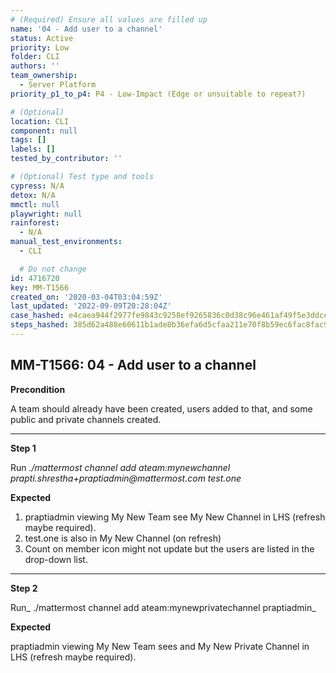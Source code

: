 ```yaml
---
# (Required) Ensure all values are filled up
name: '04 - Add user to a channel'
status: Active
priority: Low
folder: CLI
authors: ''
team_ownership:
  - Server Platform
priority_p1_to_p4: P4 - Low-Impact (Edge or unsuitable to repeat?)

# (Optional)
location: CLI
component: null
tags: []
labels: []
tested_by_contributor: ''

# (Optional) Test type and tools
cypress: N/A
detox: N/A
mmctl: null
playwright: null
rainforest:
  - N/A
manual_test_environments:
  - CLI

  # Do not change
id: 4716720
key: MM-T1566
created_on: '2020-03-04T03:04:59Z'
last_updated: '2022-09-09T20:28:04Z'
case_hashed: e4caea944f2977fe9843c9258ef9265836c0d38c96e461af49f5e3ddcc5b826bb368c0a9453995c297f8580e68553eb3
steps_hashed: 385d62a488e60611b1ade8b36efa6d5cfaa211e70f8b59ec6fac8fac9445b30c200afcc887962a80ca16c3ace967cfcf
---
```


<!-- (Auto-generated) Based on frontmatter's "key" and "name" -->

## MM-T1566: 04 - Add user to a channel

**Precondition**

A team should already have been created, users added to that, and some public and private channels created.

---

**Step 1**

Run _./mattermost channel add ateam:mynewchannel prapti.shrestha+praptiadmin\@mattermost.com test.one_

**Expected**

1. praptiadmin viewing My New Team see My New Channel in LHS (refresh maybe required).
2. test.one is also in My New Channel (on refresh)
3. Count on member icon might not update but the users are listed in the drop-down list.

---

**Step 2**

Run\_ ./mattermost channel add ateam:mynewprivatechannel praptiadmin\_

**Expected**

praptiadmin viewing My New Team sees and My New Private Channel in LHS (refresh maybe required).
